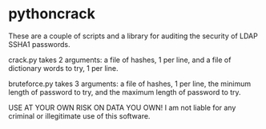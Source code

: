 pythoncrack
===========

These are a couple of scripts and a library for auditing the security of LDAP SSHA1 passwords.

crack.py takes 2 arguments: a file of hashes, 1 per line, and a file of dictionary words to try, 1 per line.

bruteforce.py takes 3 arguments: a file of hashes, 1 per line, the minimum length of password to try, and the maximum length of password to try.

USE AT YOUR OWN RISK ON DATA YOU OWN! I am not liable for any criminal or illegitimate use of this software.
